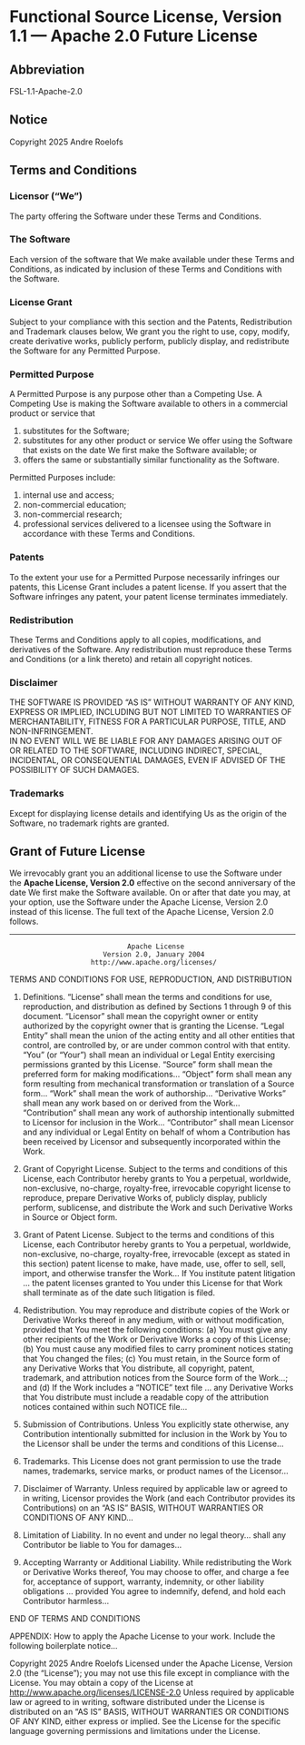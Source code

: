 # Functional Source License, Version 1.1 — Apache 2.0 Future License

## Abbreviation

FSL-1.1-Apache-2.0

## Notice

Copyright 2025 Andre Roelofs

## Terms and Conditions

### Licensor (“We”)

The party offering the Software under these Terms and Conditions.

### The Software

Each version of the software that We make available under these Terms and Conditions, as indicated by inclusion of these Terms and Conditions with the Software.

### License Grant

Subject to your compliance with this section and the Patents, Redistribution and Trademark clauses below, We grant you the right to use, copy, modify, create derivative works, publicly perform, publicly display, and redistribute the Software for any Permitted Purpose.

### Permitted Purpose

A Permitted Purpose is any purpose other than a Competing Use. A Competing Use is making the Software available to others in a commercial product or service that

1. substitutes for the Software;
2. substitutes for any other product or service We offer using the Software that exists on the date We first make the Software available; or
3. offers the same or substantially similar functionality as the Software.

Permitted Purposes include:

1. internal use and access;
2. non-commercial education;
3. non-commercial research;
4. professional services delivered to a licensee using the Software in accordance with these Terms and Conditions.

### Patents

To the extent your use for a Permitted Purpose necessarily infringes our patents, this License Grant includes a patent license. If you assert that the Software infringes any patent, your patent license terminates immediately.

### Redistribution

These Terms and Conditions apply to all copies, modifications, and derivatives of the Software. Any redistribution must reproduce these Terms and Conditions (or a link thereto) and retain all copyright notices.

### Disclaimer

THE SOFTWARE IS PROVIDED “AS IS” WITHOUT WARRANTY OF ANY KIND, EXPRESS OR IMPLIED, INCLUDING BUT NOT LIMITED TO WARRANTIES OF MERCHANTABILITY, FITNESS FOR A PARTICULAR PURPOSE, TITLE, AND NON-INFRINGEMENT.  
IN NO EVENT WILL WE BE LIABLE FOR ANY DAMAGES ARISING OUT OF OR RELATED TO THE SOFTWARE, INCLUDING INDIRECT, SPECIAL, INCIDENTAL, OR CONSEQUENTIAL DAMAGES, EVEN IF ADVISED OF THE POSSIBILITY OF SUCH DAMAGES.

### Trademarks

Except for displaying license details and identifying Us as the origin of the Software, no trademark rights are granted.

## Grant of Future License

We irrevocably grant you an additional license to use the Software under the **Apache License, Version 2.0** effective on the second anniversary of the date We first make the Software available. On or after that date you may, at your option, use the Software under the Apache License, Version 2.0 instead of this license. The full text of the Apache License, Version 2.0 follows.

---

                                 Apache License
                           Version 2.0, January 2004
                        http://www.apache.org/licenses/

TERMS AND CONDITIONS FOR USE, REPRODUCTION, AND DISTRIBUTION

1. Definitions.
   “License” shall mean the terms and conditions for use, reproduction, and distribution as defined by Sections 1 through 9 of this document.
   “Licensor” shall mean the copyright owner or entity authorized by the copyright owner that is granting the License.
   “Legal Entity” shall mean the union of the acting entity and all other entities that control, are controlled by, or are under common control with that entity.
   “You” (or “Your”) shall mean an individual or Legal Entity exercising permissions granted by this License.
   “Source” form shall mean the preferred form for making modifications…
   “Object” form shall mean any form resulting from mechanical transformation or translation of a Source form…
   “Work” shall mean the work of authorship…
   “Derivative Works” shall mean any work based on or derived from the Work…
   “Contribution” shall mean any work of authorship intentionally submitted to Licensor for inclusion in the Work…
   “Contributor” shall mean Licensor and any individual or Legal Entity on behalf of whom a Contribution has been received by Licensor and subsequently incorporated within the Work.

2. Grant of Copyright License.
   Subject to the terms and conditions of this License, each Contributor hereby grants to You a perpetual, worldwide, non-exclusive, no-charge, royalty-free, irrevocable copyright license to reproduce, prepare Derivative Works of, publicly display, publicly perform, sublicense, and distribute the Work and such Derivative Works in Source or Object form.

3. Grant of Patent License.
   Subject to the terms and conditions of this License, each Contributor hereby grants to You a perpetual, worldwide, non-exclusive, no-charge, royalty-free, irrevocable (except as stated in this section) patent license to make, have made, use, offer to sell, sell, import, and otherwise transfer the Work…
   If You institute patent litigation … the patent licenses granted to You under this License for that Work shall terminate as of the date such litigation is filed.

4. Redistribution.
   You may reproduce and distribute copies of the Work or Derivative Works thereof in any medium, with or without modification, provided that You meet the following conditions:
   (a) You must give any other recipients of the Work or Derivative Works a copy of this License;
   (b) You must cause any modified files to carry prominent notices stating that You changed the files;
   (c) You must retain, in the Source form of any Derivative Works that You distribute, all copyright, patent, trademark, and attribution notices from the Source form of the Work…; and
   (d) If the Work includes a “NOTICE” text file … any Derivative Works that You distribute must include a readable copy of the attribution notices contained within such NOTICE file…

5. Submission of Contributions.
   Unless You explicitly state otherwise, any Contribution intentionally submitted for inclusion in the Work by You to the Licensor shall be under the terms and conditions of this License…

6. Trademarks.
   This License does not grant permission to use the trade names, trademarks, service marks, or product names of the Licensor…

7. Disclaimer of Warranty.
   Unless required by applicable law or agreed to in writing, Licensor provides the Work (and each Contributor provides its Contributions) on an “AS IS” BASIS, WITHOUT WARRANTIES OR CONDITIONS OF ANY KIND…

8. Limitation of Liability.
   In no event and under no legal theory… shall any Contributor be liable to You for damages…

9. Accepting Warranty or Additional Liability.
   While redistributing the Work or Derivative Works thereof, You may choose to offer, and charge a fee for, acceptance of support, warranty, indemnity, or other liability obligations … provided You agree to indemnify, defend, and hold each Contributor harmless…

END OF TERMS AND CONDITIONS

APPENDIX: How to apply the Apache License to your work.
Include the following boilerplate notice…

Copyright 2025 Andre Roelofs
Licensed under the Apache License, Version 2.0 (the “License”); you may not use this file except in compliance with the License.
You may obtain a copy of the License at http://www.apache.org/licenses/LICENSE-2.0
Unless required by applicable law or agreed to in writing, software distributed under the License is distributed on an “AS IS” BASIS, WITHOUT WARRANTIES OR CONDITIONS OF ANY KIND, either express or implied.
See the License for the specific language governing permissions and limitations under the License.
